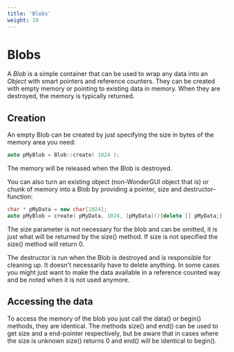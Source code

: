 ```yaml
---
title: 'Blobs'
weight: 10
---
```



# Blobs

A *Blob* is a simple container that can be used to wrap any data into an *Object* with smart pointers and reference counters. They can be created with empty memory or pointing to existing data in memory. When they are destroyed, the memory is typically returned.



## Creation

An empty Blob can be created by just specifying the size in bytes of the memory area you need:

```c++
auto pMyBlob = Blob::create( 1024 );
```

The memory will be released when the Blob is destroyed.

You can also turn an existing object (non-WonderGUI object that is) or chunk of memory into a Blob by providing a pointer, size and destructor-function:

```c++
char * pMyData = new char[1024];
auto pMyBlob = create( pMyData, 1024, [pMyData](){delete [] pMyData;} );
```

The size parameter is not necessary for the blob and can be omitted, it is just what will be returned by the size() method. If size is not specified the size() method will return 0.

The destructor is run when the Blob is destroyed and is responsible for cleaning up. It doesn't necessarily have to delete anything. In some cases you might just want to make the data available in a reference counted way and be noted when it is not used anymore.



## Accessing the data

To access the memory of the blob you just call the data() or begin() methods, they are identical. The methods size() and end() can be used to get size and a end-pointer respectively, but be aware that in cases where the size is unknown size() returns 0 and end() will be identical to begin().



